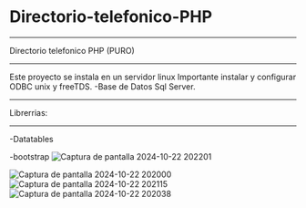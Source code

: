 # Directorio-telefonico-PHP
*************************
Directorio telefonico PHP (PURO)
*************************
Este proyecto se instala en un servidor linux
Importante instalar y configurar ODBC unix y freeTDS.
-Base de Datos Sql Server.
***************************************************
Librerrias:
***********
-Datatables

-bootstrap
![Captura de pantalla 2024-10-22 202201](https://github.com/user-attachments/assets/a2ac86c6-2d12-4ac5-bc1d-e6f0666a5814)

![Captura de pantalla 2024-10-22 202000](https://github.com/user-attachments/assets/bd6bd972-d883-4361-928f-a797b9c8fea2)
![Captura de pantalla 2024-10-22 202115](https://github.com/user-attachments/assets/13ef4d8f-b195-4579-b19b-517b1629bc27)
![Captura de pantalla 2024-10-22 202038](https://github.com/user-attachments/assets/c2a36370-3b19-4b75-ac97-cafe7ec8673a)




